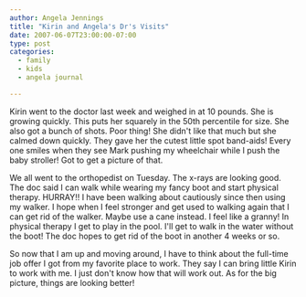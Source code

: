 ```yaml
---
author: Angela Jennings
title: "Kirin and Angela's Dr's Visits"
date: 2007-06-07T23:00:00-07:00
type: post
categories:
  - family
  - kids
  - angela journal

---
```



Kirin went to the doctor last week and weighed in at 10 pounds. She is growing quickly. This puts her squarely in the 50th percentile for size. She also got a bunch of shots. Poor thing! She didn't like that much but she calmed down quickly. They gave her the cutest little spot band-aids! Every one smiles when they see Mark pushing my wheelchair while I push the baby stroller! Got to get a picture of that.

We all went to the orthopedist on Tuesday. The x-rays are looking good. The doc said I can walk while wearing my fancy boot and start physical therapy. HURRAY!! I have been walking about cautiously since then using my walker. I hope when I feel stronger and get used to walking again that I can get rid of the walker. Maybe use a cane instead. I feel like a granny! In physical therapy I get to play in the pool. I'll get to walk in the water without the boot! The doc hopes to get rid of the boot in another 4 weeks or so.

So now that I am up and moving around, I have to think about the full-time job offer I got from my favorite place to work. They say I can bring little Kirin to work with me. I just don't know how that will work out.
As for the big picture, things are looking better!

<!--more-->

